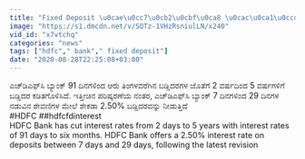 ```yaml
---
title: "Fixed Deposit \u0cae\u0cc7\u0cb2\u0cbf\u0ca8 \u0cac\u0ca1\u0ccd\u0ca1\u0cbf \u0ca6\u0cb0 \u0c87\u0cb3\u0cbf\u0c95\u0cc6 \u0cae\u0cbe\u0ca1\u0cbf\u0ca6 HDFC Bank Oneindia Kannada"
image: "https://s1.dmcdn.net/v/SQTz-1VHzRsniulLN/x240"
vid_id: "x7vtchq"
categories: "news"
tags: ["hdfc"," bank"," fixed deposit"]
date: "2020-08-28T22:25:08+03:00"
---
```

ಎಚ್‌ಡಿಎಫ್‌ಸಿ ಬ್ಯಾಂಕ್ 91 ದಿನಗಳಿಂದ ಆರು ತಿಂಗಳವರೆಗಿನ ಬಡ್ಡಿದರಗಳ ಜೊತೆಗೆ 2 ವರ್ಷದಿಂದ 5 ವರ್ಷಗಳಿಗೆ ಬಡ್ಡಿದರ ಕಡಿತಗೊಳಿಸಿದೆ. ಇತ್ತೀಚಿನ ಪರಿಷ್ಕರಣೆಯ ನಂತರ, ಎಚ್‌ಡಿಎಫ್‌ಸಿ ಬ್ಯಾಂಕ್ 7 ದಿನಗಳಿಂದ 29 ದಿನಗಳ ನಡುವಿನ ಠೇವಣಿಗಳ ಮೇಲೆ ಶೇಕಡಾ 2.50% ಬಡ್ಡಿದರವನ್ನು ನೀಡುತ್ತಿದೆ  <br>#HDFC ##hdfcfdinterest   <br>HDFC Bank has cut interest rates from 2 days to 5 years with interest rates of 91 days to six months.  HDFC Bank offers a 2.50% interest rate on deposits between 7 days and 29 days, following the latest revision

